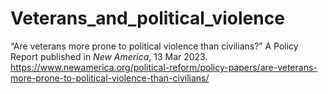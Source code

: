 # Veterans_and_political_violence
“Are veterans more prone to political violence than civilians?”  A Policy Report published in <i>New America</i>, 13 Mar 2023.  https://www.newamerica.org/political-reform/policy-papers/are-veterans-more-prone-to-political-violence-than-civilians/

